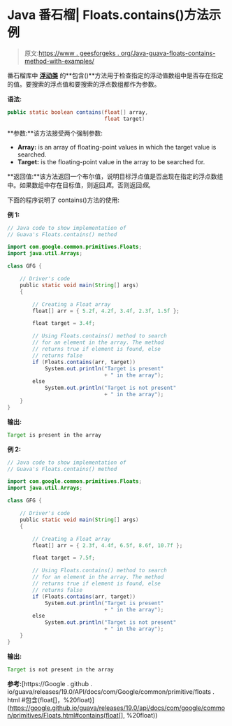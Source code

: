 # Java 番石榴| Floats.contains()方法示例

> 原文:[https://www . geesforgeks . org/Java-guava-floats-contains-method-with-examples/](https://www.geeksforgeeks.org/java-guava-floats-contains-method-with-examples/)

番石榴库中 **[浮动类](https://www.geeksforgeeks.org/floats-class-guava-java/)** 的**包含()**方法用于检查指定的浮动值数组中是否存在指定的值。要搜索的浮点值和要搜索的浮点数组都作为参数。

**语法:**

```java
public static boolean contains(float[] array,
                               float target)

```

**参数:**该方法接受两个强制参数:

*   **Array:** is an array of floating-point values in which the target value is searched.
*   **Target:** is the floating-point value in the array to be searched for.

**返回值:**该方法返回一个布尔值，说明目标浮点值是否出现在指定的浮点数组中。如果数组中存在目标值，则返回*真*。否则返回*假*。

下面的程序说明了 contains()方法的使用:

**例 1:**

```java
// Java code to show implementation of
// Guava's Floats.contains() method

import com.google.common.primitives.Floats;
import java.util.Arrays;

class GFG {

    // Driver's code
    public static void main(String[] args)
    {

        // Creating a Float array
        float[] arr = { 5.2f, 4.2f, 3.4f, 2.3f, 1.5f };

        float target = 3.4f;

        // Using Floats.contains() method to search
        // for an element in the array. The method
        // returns true if element is found, else
        // returns false
        if (Floats.contains(arr, target))
            System.out.println("Target is present"
                               + " in the array");
        else
            System.out.println("Target is not present"
                               + " in the array");
    }
}
```

**输出:**

```java
Target is present in the array

```

**例 2:**

```java
// Java code to show implementation of
// Guava's Floats.contains() method

import com.google.common.primitives.Floats;
import java.util.Arrays;

class GFG {

    // Driver's code
    public static void main(String[] args)
    {

        // Creating a Float array
        float[] arr = { 2.3f, 4.4f, 6.5f, 8.6f, 10.7f };

        float target = 7.5f;

        // Using Floats.contains() method to search
        // for an element in the array. The method
        // returns true if element is found, else
        // returns false
        if (Floats.contains(arr, target))
            System.out.println("Target is present"
                               + " in the array");
        else
            System.out.println("Target is not present"
                               + " in the array");
    }
}
```

**输出:**

```java
Target is not present in the array

```

**参考:**[https://Google . github . io/guava/releases/19.0/API/docs/com/Google/common/primitive/floats . html #包含(float[]，%20float)](https://google.github.io/guava/releases/19.0/api/docs/com/google/common/primitives/Floats.html#contains(float[], %20float))